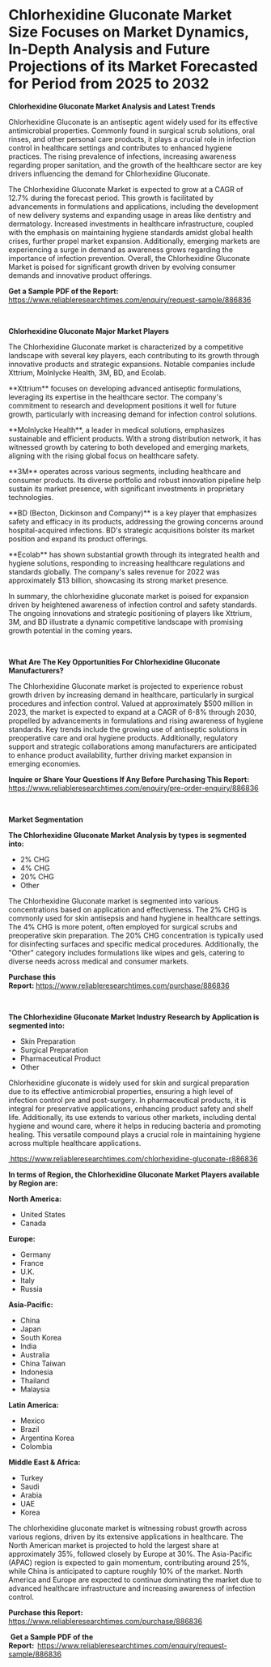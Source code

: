 <p><h1>Chlorhexidine Gluconate Market Size Focuses on Market Dynamics, In-Depth Analysis and Future Projections of its Market Forecasted for Period from 2025 to 2032</h1></p><p><strong>Chlorhexidine Gluconate Market Analysis and Latest Trends</strong></p>
<p><p>Chlorhexidine Gluconate is an antiseptic agent widely used for its effective antimicrobial properties. Commonly found in surgical scrub solutions, oral rinses, and other personal care products, it plays a crucial role in infection control in healthcare settings and contributes to enhanced hygiene practices. The rising prevalence of infections, increasing awareness regarding proper sanitation, and the growth of the healthcare sector are key drivers influencing the demand for Chlorhexidine Gluconate.</p><p>The Chlorhexidine Gluconate Market is expected to grow at a CAGR of 12.7% during the forecast period. This growth is facilitated by advancements in formulations and applications, including the development of new delivery systems and expanding usage in areas like dentistry and dermatology. Increased investments in healthcare infrastructure, coupled with the emphasis on maintaining hygiene standards amidst global health crises, further propel market expansion. Additionally, emerging markets are experiencing a surge in demand as awareness grows regarding the importance of infection prevention. Overall, the Chlorhexidine Gluconate Market is poised for significant growth driven by evolving consumer demands and innovative product offerings.</p></p>
<p><strong>Get a Sample PDF of the Report:&nbsp;</strong> <a href="https://www.reliableresearchtimes.com/enquiry/request-sample/886836?utm_campaign=3113&utm_medium=2&utm_source=Github&utm_content=ia&utm_term=19042025&utm_id=chlorhexidine-gluconate">https://www.reliableresearchtimes.com/enquiry/request-sample/886836</a></p>
<p>&nbsp;</p>
<p><strong>Chlorhexidine Gluconate Major Market Players</strong></p>
<p><p>The Chlorhexidine Gluconate market is characterized by a competitive landscape with several key players, each contributing to its growth through innovative products and strategic expansions. Notable companies include Xttrium, Molnlycke Health, 3M, BD, and Ecolab.</p><p>**Xttrium** focuses on developing advanced antiseptic formulations, leveraging its expertise in the healthcare sector. The company's commitment to research and development positions it well for future growth, particularly with increasing demand for infection control solutions.</p><p>**Molnlycke Health**, a leader in medical solutions, emphasizes sustainable and efficient products. With a strong distribution network, it has witnessed growth by catering to both developed and emerging markets, aligning with the rising global focus on healthcare safety.</p><p>**3M** operates across various segments, including healthcare and consumer products. Its diverse portfolio and robust innovation pipeline help sustain its market presence, with significant investments in proprietary technologies. </p><p>**BD (Becton, Dickinson and Company)** is a key player that emphasizes safety and efficacy in its products, addressing the growing concerns around hospital-acquired infections. BD's strategic acquisitions bolster its market position and expand its product offerings.</p><p>**Ecolab** has shown substantial growth through its integrated health and hygiene solutions, responding to increasing healthcare regulations and standards globally. The company's sales revenue for 2022 was approximately $13 billion, showcasing its strong market presence.</p><p>In summary, the chlorhexidine gluconate market is poised for expansion driven by heightened awareness of infection control and safety standards. The ongoing innovations and strategic positioning of players like Xttrium, 3M, and BD illustrate a dynamic competitive landscape with promising growth potential in the coming years.</p></p>
<p>&nbsp;</p>
<p><strong>What Are The Key Opportunities For Chlorhexidine Gluconate Manufacturers?</strong></p>
<p><p>The Chlorhexidine Gluconate market is projected to experience robust growth driven by increasing demand in healthcare, particularly in surgical procedures and infection control. Valued at approximately $500 million in 2023, the market is expected to expand at a CAGR of 6-8% through 2030, propelled by advancements in formulations and rising awareness of hygiene standards. Key trends include the growing use of antiseptic solutions in preoperative care and oral hygiene products. Additionally, regulatory support and strategic collaborations among manufacturers are anticipated to enhance product availability, further driving market expansion in emerging economies.</p></p>
<p><strong>Inquire or Share Your Questions If Any Before Purchasing This Report:</strong> <a href="https://www.reliableresearchtimes.com/enquiry/pre-order-enquiry/886836?utm_campaign=3113&utm_medium=2&utm_source=Github&utm_content=ia&utm_term=19042025&utm_id=chlorhexidine-gluconate">https://www.reliableresearchtimes.com/enquiry/pre-order-enquiry/886836</a></p>
<p>&nbsp;</p>
<p><strong>Market Segmentation</strong></p>
<p><strong>The Chlorhexidine Gluconate Market Analysis by types is segmented into:</strong></p>
<p><ul><li>2% CHG</li><li>4% CHG</li><li>20% CHG</li><li>Other</li></ul></p>
<p><p>The Chlorhexidine Gluconate market is segmented into various concentrations based on application and effectiveness. The 2% CHG is commonly used for skin antisepsis and hand hygiene in healthcare settings. The 4% CHG is more potent, often employed for surgical scrubs and preoperative skin preparation. The 20% CHG concentration is typically used for disinfecting surfaces and specific medical procedures. Additionally, the "Other" category includes formulations like wipes and gels, catering to diverse needs across medical and consumer markets.</p></p>
<p><strong>Purchase this Report:&nbsp;</strong><a href="https://www.reliableresearchtimes.com/purchase/886836?utm_campaign=3113&utm_medium=2&utm_source=Github&utm_content=ia&utm_term=19042025&utm_id=chlorhexidine-gluconate">https://www.reliableresearchtimes.com/purchase/886836</a></p>
<p>&nbsp;</p>
<p><strong>The Chlorhexidine Gluconate Market Industry Research by Application is segmented into:</strong></p>
<p><ul><li>Skin Preparation</li><li>Surgical Preparation</li><li>Pharmaceutical Product</li><li>Other</li></ul></p>
<p><p>Chlorhexidine gluconate is widely used for skin and surgical preparation due to its effective antimicrobial properties, ensuring a high level of infection control pre and post-surgery. In pharmaceutical products, it is integral for preservative applications, enhancing product safety and shelf life. Additionally, its use extends to various other markets, including dental hygiene and wound care, where it helps in reducing bacteria and promoting healing. This versatile compound plays a crucial role in maintaining hygiene across multiple healthcare applications.</p></p>
<p><a href="https://www.reliableresearchtimes.com/chlorhexidine-gluconate-r886836?utm_campaign=3113&utm_medium=2&utm_source=Github&utm_content=ia&utm_term=19042025&utm_id=chlorhexidine-gluconate">&nbsp;https://www.reliableresearchtimes.com/chlorhexidine-gluconate-r886836</a></p>
<p><strong>In terms of Region, the Chlorhexidine Gluconate Market Players available by Region are:</strong></p>
<p>
    <p> <strong> North America: </strong>
        <ul>
            <li>United States</li>
            <li>Canada</li>
        </ul>
        </p> 
    <p> <strong> Europe: </strong>
        <ul>
            <li>Germany</li>
            <li>France</li>
            <li>U.K.</li>
            <li>Italy</li>
            <li>Russia</li>
        </ul>
        </p> 
    <p> <strong> Asia-Pacific: </strong>
        <ul>
            <li>China</li>
            <li>Japan</li>
            <li>South Korea</li>
            <li>India</li>
            <li>Australia</li>
            <li>China Taiwan</li>
            <li>Indonesia</li>
            <li>Thailand</li>
            <li>Malaysia</li>
        </ul>
        </p> 
    <p> <strong> Latin America: </strong>
        <ul>
            <li>Mexico</li>
            <li>Brazil</li>
            <li>Argentina Korea</li>
            <li>Colombia</li>
        </ul>
        </p> 
    <p> <strong> Middle East & Africa: </strong>
        <ul>
            <li>Turkey</li>
            <li>Saudi</li>
            <li>Arabia</li>
            <li>UAE</li>
            <li>Korea</li>
        </ul>
    </p>
    </p>
<p><p>The chlorhexidine gluconate market is witnessing robust growth across various regions, driven by its extensive applications in healthcare. The North American market is projected to hold the largest share at approximately 35%, followed closely by Europe at 30%. The Asia-Pacific (APAC) region is expected to gain momentum, contributing around 25%, while China is anticipated to capture roughly 10% of the market. North America and Europe are expected to continue dominating the market due to advanced healthcare infrastructure and increasing awareness of infection control.</p></p>
<p><strong>Purchase this Report: </strong><a href="https://www.reliableresearchtimes.com/purchase/886836?utm_campaign=3113&utm_medium=2&utm_source=Github&utm_content=ia&utm_term=19042025&utm_id=chlorhexidine-gluconate">https://www.reliableresearchtimes.com/purchase/886836</a></p>
<p>&nbsp;<strong>Get a Sample PDF of the Report:&nbsp;&nbsp;</strong><a href="https://www.reliableresearchtimes.com/enquiry/request-sample/886836?utm_campaign=3113&utm_medium=2&utm_source=Github&utm_content=ia&utm_term=19042025&utm_id=chlorhexidine-gluconate">https://www.reliableresearchtimes.com/enquiry/request-sample/886836</a></p>
<p><strong></strong></p>
<p><p></p><p></p><p></p></p>